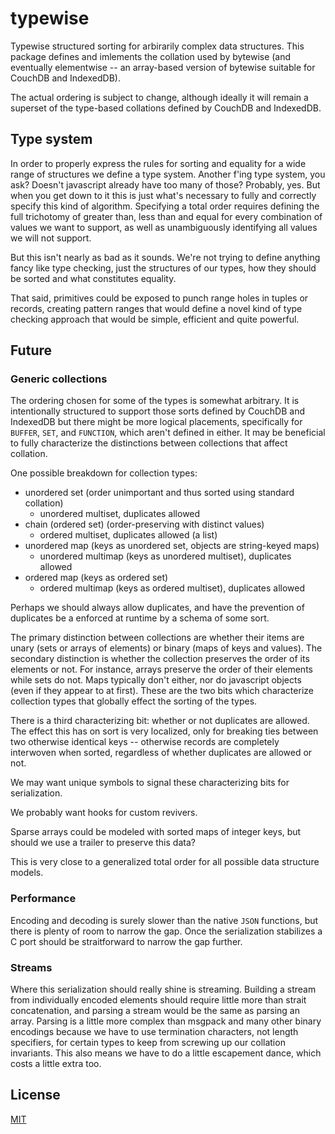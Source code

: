 typewise
=========

Typewise structured sorting for arbirarily complex data structures. This package defines and imlements the collation used by bytewise (and eventually elementwise -- an array-based version of bytewise suitable for CouchDB and IndexedDB).

The actual ordering is subject to change, although ideally it will remain a superset of the type-based collations defined by CouchDB and IndexedDB.


## Type system

In order to properly express the rules for sorting and equality for a wide range of structures we define a type system. Another f'ing type system, you ask? Doesn't javascript already have too many of those? Probably, yes. But when you get down to it this is just what's necessary to fully and correctly specify this kind of algorithm. Specifying a total order requires defining the full trichotomy of greater than, less than and equal for every combination of values we want to support, as well as unambiguously identifying all values we will not support.

But this isn't nearly as bad as it sounds. We're not trying to define anything fancy like type checking, just the structures of our types, how they should be sorted and what constitutes equality.

That said, primitives could be exposed to punch range holes in tuples or records, creating pattern ranges that would define a novel kind of type checking approach that would be simple, efficient and quite powerful.


## Future

### Generic collections

The ordering chosen for some of the types is somewhat arbitrary. It is intentionally structured to support those sorts defined by CouchDB and IndexedDB but there might be more logical placements, specifically for `BUFFER`, `SET`, and `FUNCTION`, which aren't defined in either. It may be beneficial to fully characterize the distinctions between collections that affect collation.
  
One possible breakdown for collection types:

* unordered set (order unimportant and thus sorted using standard collation)
  * unordered multiset, duplicates allowed
* chain (ordered set) (order-preserving with distinct values)
  * ordered multiset, duplicates allowed (a list)
* unordered map (keys as unordered set, objects are string-keyed maps)
  * unordered multimap (keys as unordered multiset), duplicates allowed
* ordered map (keys as ordered set)
  * ordered multimap (keys as ordered multiset), duplicates allowed

Perhaps we should always allow duplicates, and have the prevention of duplicates be a enforced at runtime by a schema of some sort.

The primary distinction between collections are whether their items are unary (sets or arrays of elements) or binary (maps of keys and values). The secondary distinction is whether the collection preserves the order of its elements or not. For instance, arrays preserve the order of their elements while sets do not. Maps typically don't either, nor do javascript objects (even if they appear to at first). These are the two bits which characterize collection types that globally effect the sorting of the types.

There is a third characterizing bit: whether or not duplicates are allowed. The effect this has on sort is very localized, only for breaking ties between two otherwise identical keys -- otherwise records are completely interwoven when sorted, regardless of whether duplicates are allowed or not.

We may want unique symbols to signal these characterizing bits for serialization.

We probably want hooks for custom revivers.

Sparse arrays could be modeled with sorted maps of integer keys, but should we use a trailer to preserve this data?

This is very close to a generalized total order for all possible data structure models.

### Performance

Encoding and decoding is surely slower than the native `JSON` functions, but there is plenty of room to narrow the gap. Once the serialization stabilizes a C port should be straitforward to narrow the gap further.

### Streams

Where this serialization should really shine is streaming. Building a stream from individually encoded elements should require little more than strait concatenation, and parsing a stream would be the same as parsing an array. Parsing is a little more complex than msgpack and many other binary encodings because we have to use termination characters, not length specifiers, for certain types to keep from screwing up our collation invariants. This also means we have to do a little escapement dance, which costs a little extra too.

## License

[MIT](http://deanlandolt.mit-license.org/)

